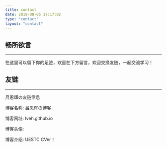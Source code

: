 ```yaml
---
title: contact
date: 2019-08-05 17:17:02
type: "contact"
layout: "contact"
---
```



## 畅所欲言
---
在这里可以留下你的足迹，欢迎在下方留言，欢迎交换友链，一起交流学习！

## 友链
---
吕恩辉の友链信息

博客名称: 吕恩辉の博客

博客网址: lveh.github.io

博客头像: 

博客介绍: UESTC  CVer！



